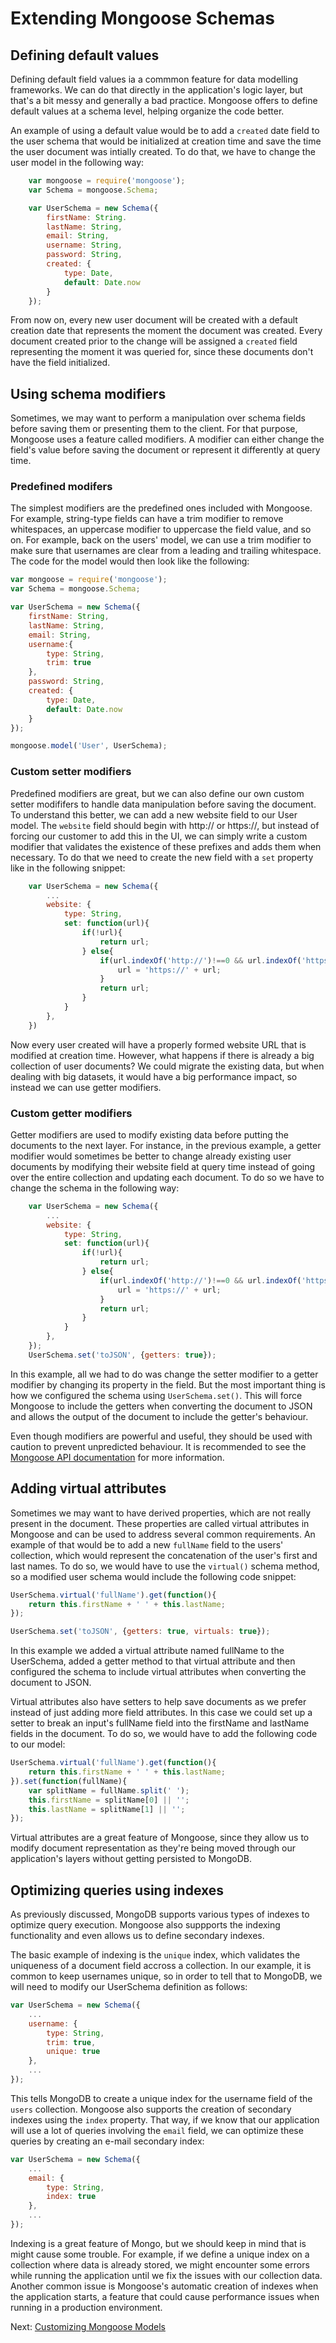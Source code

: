 # Extending Mongoose Schemas
## Defining default values
Defining default field values ia a commmon feature for data modelling frameworks. We can do that directly in the application's logic layer, but that's a bit messy and generally a bad practice. Mongoose offers to define default values at a schema level, helping organize the code better.

An example of using a default value would be to add a `created` date field to the user schema that would be initialized at creation time and save the time the user document was intially created. To do that, we have to change the user model in the following way:
```javascript
    var mongoose = require('mongoose');
    var Schema = mongoose.Schema;

    var UserSchema = new Schema({
        firstName: String.
        lastName: String,
        email: String,
        username: String,
        password: String,
        created: {
            type: Date,
            default: Date.now
        }
    });
```

From now on, every new user document will be created with a default creation date that represents the moment the document was created. Every document created prior to the change will be assigned a `created` field representing the moment it was queried for, since these documents don't have the field initialized.

## Using schema modifiers
Sometimes, we may want to perform a manipulation over schema fields before saving them or presenting them to the client. For that purpose, Mongoose uses a feature called modifiers. A modifier can either change the field's value before saving the document or represent it differently at query time.

### Predefined modifers
The simplest modifiers are the predefined ones included with Mongoose. For example, string-type fields can have a trim modifier to remove whitespaces, an uppercase modifier to uppercase the field value, and so on. For example, back on the users' model, we can use a trim modifier to make sure that usernames are clear from a leading and trailing whitespace. The code for the model would then look like the following:
```javascript
var mongoose = require('mongoose');
var Schema = mongoose.Schema;

var UserSchema = new Schema({
    firstName: String,
    lastName: String,
    email: String,
    username:{
        type: String,
        trim: true
    },
    password: String,
    created: {
        type: Date,
        default: Date.now
    }
});

mongoose.model('User', UserSchema);
```

### Custom setter modifiers
Predefined modifiers are great, but we can also define our own custom setter modififers to handle data manipulation before saving the document. To understand this better, we can add a new website field to our User model. The `website` field should begin with http:// or https://, but instead of forcing our customer to add this in the UI, we can simply write a custom modifier that validates the existence of these prefixes and adds them when necessary. To do that we need to create the new field with a `set` property like in the following snippet:
```javascript
    var UserSchema = new Schema({
        ...
        website: {
            type: String,
            set: function(url){
                if(!url){
                    return url;
                } else{
                    if(url.indexOf('http://')!==0 && url.indexOf('https://')!== 0){
                        url = 'https://' + url;
                    }
                    return url;
                }
            }
        },
    })
```

Now every user created will have a properly formed website URL that is modified at creation time. However, what happens if there is already a big collection of user documents? We could migrate the existing data, but when dealing with big datasets, it would have a big performance impact, so instead we can use getter modifiers.

### Custom getter modifiers
Getter modifiers are used to modify existing data before putting the documents to the next layer. For instance, in the previous example, a getter modifier would sometimes be better to change already existing user documents by modifying their website field at query time instead of going over the entire collection and updating each document. To do so we have to change the schema in the following way:
```javascript
    var UserSchema = new Schema({
        ...
        website: {
            type: String,
            set: function(url){
                if(!url){
                    return url;
                } else{
                    if(url.indexOf('http://')!==0 && url.indexOf('https://')!== 0){
                        url = 'https://' + url;
                    }
                    return url;
                }
            }
        },
    });
    UserSchema.set('toJSON', {getters: true});
```

In this example, all we had to do was change the setter modifier to a getter modifier by changing its property in the field. But the most important thing is how we configured the schema using `UserSchema.set()`. This will force Mongoose to include the getters when converting the document to JSON and allows the output of the document to include the getter's behaviour.

Even though modifiers are powerful and useful, they should be used with caution to prevent unpredicted behaviour. It is recommended to see the [Mongoose API documentation](http://mongoosejs.com/docs/api.html) for more information.

## Adding virtual attributes
Sometimes we may want to have derived properties, which are not really present in the document. These properties are called virtual attributes in Mongoose and can be used to address several common requirements. An example of that would be to add a new `fullName` field to the users' collection, which would represent the concatenation of the user's first and last names. To do so, we would have to use the `virtual()` schema method, so a modified user schema would include the following code snippet:
```javascript
UserSchema.virtual('fullName').get(function(){
    return this.firstName + ' ' + this.lastName;
});

UserSchema.set('toJSON', {getters: true, virtuals: true});
```

In this example we added a virtual attribute named fullName to the UserSchema, added a getter method to that virtual attribute and then configured the schema to include virtual attributes when converting the document to JSON.

Virtual attributes also have setters to help save documents as we prefer instead of just adding more field attributes. In this case we could set up a setter to break an input's fullName field into the firstName and lastName fields in the document. To do so, we would have to add the following code to our model:
```javascript
UserSchema.virtual('fullName').get(function(){
    return this.firstName + ' ' + this.lastName;
}).set(function(fullName){
    var splitName = fullName.split(' ');
    this.firstName = splitName[0] || '';
    this.lastName = splitName[1] || '';
});
```

Virtual attributes are a great feature of Mongoose, since they allow us to modify document representation as they're being moved through our application's layers without getting persisted to MongoDB.

## Optimizing queries using indexes
As previously discussed, MongoDB supports various types of indexes to optimize query execution. Mongoose also suppports the indexing functionality and even allows us to define secondary indexes.

The basic example of indexing is the `unique` index, which validates the uniqueness of a document field accross a collection. In our example, it is common to keep usernames unique, so in order to tell that to MongoDB, we will need to modify our UserSchema definition as follows:
```javascript
var UserSchema = new Schema({
    ...
    username: {
        type: String,
        trim: true,
        unique: true
    },
    ...
});
```

This tells MongoDB to create a unique index for the username field of the `users` collection. Mongoose also supports the creation of secondary indexes using the `index` property. That way, if we know that our application will use a lot of queries involving the `email` field, we can optimize these queries by creating an e-mail secondary index:
```javascript
var UserSchema = new Schema({
    ...
    email: {
        type: String,
        index: true
    },
    ...
});
```

Indexing is a great feature of Mongo, but we should keep in mind that is might cause some trouble. For example, if we define a unique index on a collection where data is already stored, we might encounter some errors while running the application until we fix the issues with our collection data. Another common issue is Mongoose's automatic creation of indexes when the application starts, a feature that could cause performance issues when running in a production environment.

Next: [Customizing Mongoose Models](mongooseModelCustomization.md)